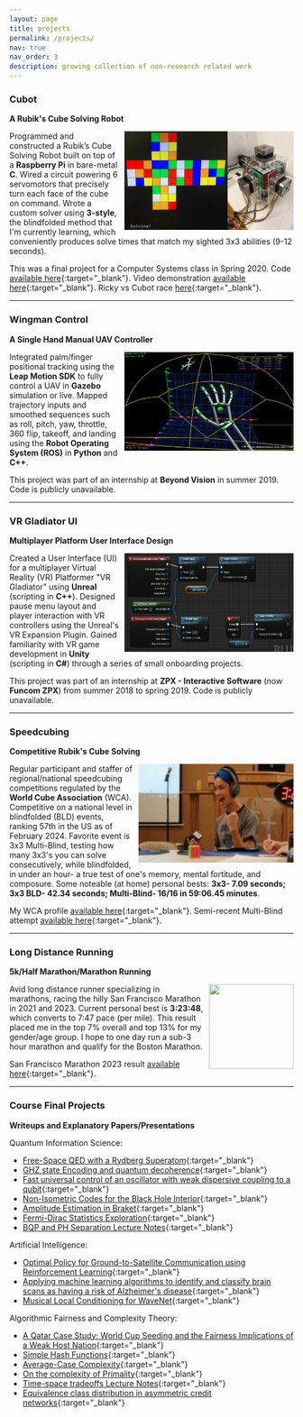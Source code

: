 ```yaml
---
layout: page
title: projects
permalink: /projects/
nav: true
nav_order: 3
description: growing collection of non-research related work
---
```


### **Cubot**

**A Rubik's Cube Solving Robot**

<img align="right" style="margin-left: 10px;" src="./../assets/img/cubot.png" alt="" width="300" height="175">

Programmed and constructed a Rubik’s Cube Solving Robot built on top of a **Raspberry Pi** in bare-metal **C**. Wired a circuit powering 6 servomotors that precisely turn each face of the cube on command. Wrote a custom solver using **3-style**, the blindfolded method that I'm currently learning, which conveniently produces solve times that match my sighted 3x3 abilities (9-12 seconds).

This was a final project for a Computer Systems class in Spring 2020. Code [available here](https://github.com/rickyparada6/cubot){:target="_blank"}. Video demonstration [available here](https://drive.google.com/file/d/1XExxEtymkB8IOTkzh1MUYkfTPDjp26yx/view?usp=sharing){:target="_blank"}. Ricky vs Cubot race [here](https://drive.google.com/file/d/10ePE3w9q7iAAHHokkwFTI6F_EAa1Ruq2/view?usp=sharing){:target="_blank"}.

---

### **Wingman Control**

**A Single Hand Manual UAV Controller**

<img align="right" style="margin-left: 10px;" src="./../assets/img/wingman_control.png" alt="" width="300" height="175">

Integrated palm/finger positional tracking using the **Leap Motion SDK** to fully control a UAV in **Gazebo** simulation or live. Mapped trajectory inputs and smoothed sequences such as roll, pitch, yaw, throttle, 360 flip, takeoff, and landing using the **Robot Operating System (ROS)** in **Python** and **C++**.

This project was part of an internship at **Beyond Vision** in summer 2019. Code is publicly unavailable.

---

### **VR Gladiator UI**

**Multiplayer Platform User Interface Design**

<img align="right" style="margin-left: 10px;" src="./../assets/img/unreal.png" alt="" width="300" height="175">

Created a User Interface (UI) for a multiplayer Virtual Reality (VR) Platformer "VR Gladiator" using **Unreal** (scripting in **C++**). Designed pause menu layout and player interaction with VR controllers using the Unreal's VR Expansion Plugin. Gained familiarity with VR game development in **Unity** (scripting in **C#**) through a series of small onboarding projects.

This project was part of an internship at **ZPX - Interactive Software** (now **Funcom ZPX**) from summer 2018 to spring 2019. Code is publicly unavailable.

---

### **Speedcubing**

**Competitive Rubik's Cube Solving**

<img align="right" style="margin-left: 10px;" src="./../assets/img/wca.png" alt="" width="275" height="175">

Regular participant and staffer of regional/national speedcubing competitions regulated by the **World Cube Association** (WCA). Competitive on a national level in blindfolded (BLD) events, ranking 57th in the US as of February 2024. Favorite event is 3x3 Multi-Blind, testing how many 3x3's you can solve consecutively, while blindfolded, in under an hour- a true test of one's memory, mental fortitude, and composure. Some noteable (at home) personal bests: **3x3- 7.09 seconds; 3x3 BLD- 42.34 seconds; Multi-Blind- 16/16 in 59:06.45 minutes**.

My WCA profile [available here](https://www.worldcubeassociation.org/persons/2018PARA15?event=333mbf){:target="_blank"}. Semi-recent Multi-Blind attempt [available here](https://drive.google.com/file/d/1uUi9wZOPU9IS58P6kI1puEFA8WDebOZJ/view?usp=sharing){:target="_blank"}.

---

### **Long Distance Running**

**5k/Half Marathon/Marathon Running**

<img align="right" style="margin-left: 10px;" src="./../assets/img/marathon.png" alt="" width="150" height="150">

Avid long distance runner specializing in marathons, racing the hilly San Francisco Marathon in 2021 and 2023. Current personal best is **3:23:48**, which converts to 7:47 pace (per mile). This result placed me in the top 7% overall and top 13% for my gender/age group. I hope to one day run a sub-3 hour marathon and qualify for the Boston Marathon.

San Francisco Marathon 2023 result [available here](https://www.athlinks.com/event/1403/results/Event/1052040/Course/2367906/Bib/1361){:target="_blank"}.

---

### **Course Final Projects**

**Writeups and Explanatory Papers/Presentations**

Quantum Information Science:
- [Free-Space QED with a Rydberg Superatom](https://drive.google.com/file/d/12QGTUbV_bDXHYhWdE7Hw8PL0EdiPHmt9/view?usp=sharing){:target="_blank"}
- [GHZ state Encoding and quantum decoherence](https://drive.google.com/file/d/1nv1g3ZisPElbNo2EimdGxHr-2kBk_pCq/view?usp=sharing){:target="_blank"}
- [Fast universal control of an oscillator with weak dispersive coupling to a qubit](https://drive.google.com/file/d/1oY30cefBjb9f2v-LJ2IuYkysEnRuqWVx/view?usp=sharing){:target="_blank"}
- [Non-Isometric Codes for the Black Hole Interior](https://drive.google.com/file/d/1Xxc2CjuEzq62XxG_je3-UZ5xg3txO51I/view?usp=sharing){:target="_blank"}
- [Amplitude Estimation in Braket](https://drive.google.com/file/d/1qz9l5QYwksFFHdOxyDR7tYz5fB65UG8-/view?usp=sharing){:target="_blank"}
- [Fermi-Dirac Statistics Exploration](https://drive.google.com/file/d/1nK3qHI0AabHFcCiUFBvVE2EtyLQ2bkCH/view?usp=sharing){:target="_blank"}
- [BQP and PH Separation Lecture Notes](https://drive.google.com/file/d/1Y9DNGCcj3c_yOq4wkHqmY8y0qPUez3px/view?usp=sharing){:target="_blank"}

Artificial Intelligence: 
- [Optimal Policy for Ground-to-Satellite Communication using Reinforcement Learning](https://drive.google.com/file/d/1wGFW5xqyl3DYfkYzNm3d31UktLjY5QZD/view?usp=sharing){:target="_blank"}
- [Applying machine learning algorithms to identify and classify brain scans as having a risk of Alzheimer's disease](https://cs229.stanford.edu/proj2021spr/report2/82006956.pdf){:target="_blank"}
- [Musical Local Conditioning for WaveNet](https://cs230.stanford.edu/projects_spring_2022/reports/127608644.pdf){:target="_blank"}

Algorithmic Fairness and Complexity Theory:
- [A Qatar Case Study: World Cup Seeding and the Fairness Implications of a Weak Host Nation](https://drive.google.com/file/d/1Nc_LqauGDCs4BrcSXA_n7BI8OicZTvV4/view?usp=sharing){:target="_blank"}
- [Simple Hash Functions](https://drive.google.com/file/d/1DKmONHj0UUC3jemYOHopdVcQ7CRVfWOD/view?usp=sharing){:target="_blank"}
- [Average-Case Complexity](https://drive.google.com/file/d/1X3Ks58fdjeisPdB9_hIl2QrD5eXNcBHV/view?usp=sharing){:target="_blank"}
- [On the complexity of Primality](https://drive.google.com/file/d/1-xd0q4-8gnB8EDwVik_hrTKxoXTA1vJA/view?usp=sharing){:target="_blank"}
- [Time-space tradeoffs Lecture Notes](https://drive.google.com/file/d/1V74zuyV4c74WtC6Rvtj3MhBct4K9oCMH/view?usp=sharing){:target="_blank"}
- [Equivalence class distribution in asymmetric credit networks](https://drive.google.com/file/d/1A_O0Ce7_POKlxMxGDnvMrwxF4bTYw8M3/view?usp=sharing){:target="_blank"}